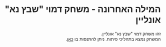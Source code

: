 

<div dir="rtl">
<h1>המילה האחרונה - משחק דמוי "שבץ נא" אונליין</h1>

<p>
זהו משחק דמוי "שבץ נא" אונליין.<br/>
המשחק נמצא בתהליכי פיתוח. ניתן להתנסות בו <a href="https://dvd848.github.io/the-last-word/">כאן</a>.
</p>
</div>